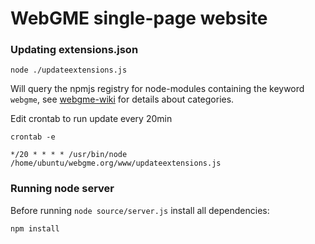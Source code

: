 WebGME single-page website
=========================

### Updating extensions.json
```
node ./updateextensions.js
```

Will query the npmjs registry for node-modules containing the keyword `webgme`, see [webgme-wiki](https://github.com/webgme/webgme/wiki/Publish-Extensions) for details about categories.

Edit crontab to run update every 20min

```
crontab -e
```

```
*/20 * * * * /usr/bin/node /home/ubuntu/webgme.org/www/updateextensions.js
```


### Running node server

Before running `node source/server.js` install all dependencies:
```
npm install
```